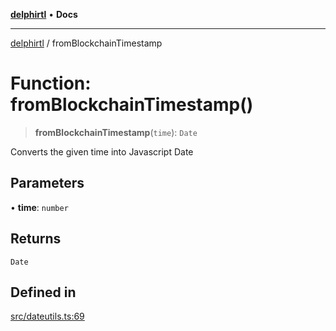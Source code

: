 [**delphirtl**](../README.md) • **Docs**

***

[delphirtl](../globals.md) / fromBlockchainTimestamp

# Function: fromBlockchainTimestamp()

> **fromBlockchainTimestamp**(`time`): `Date`

Converts the given time into Javascript Date

## Parameters

• **time**: `number`

## Returns

`Date`

## Defined in

[src/dateutils.ts:69](https://github.com/chuacw/delphirtl/blob/b363681ceafc5201b1500ec74e5ca8bda65687c6/src/dateutils.ts#L69)
